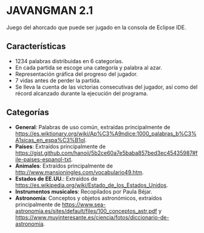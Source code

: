 # JAVANGMAN 2.1
Juego del ahorcado que puede ser jugado en la consola de Eclipse IDE.

## Características
- 1234 palabras distribuidas en 6 categorías.
- En cada partida se escoge una categoría y palabra al azar.
- Representación gráfica del progreso del jugador.
- 7 vidas antes de perder la partida.
- Se lleva la cuenta de las victorias consecutivas del jugador, así como del récord alcanzado durante la ejecución del programa.

## Categorías
- **General**: Palabras de uso común, extraídas principalmente de https://es.wiktionary.org/wiki/Ap%C3%A9ndice:1000_palabras_b%C3%A1sicas_en_espa%C3%B1ol.
- **Países**: Extraídos principalmente de https://gist.github.com/hanoii/5b2ce60a7e5baba857bed3ec45435987#file-paises-espanol-txt.
- **Animales**: Extraídos principalmente de http://www.mansioningles.com/vocabulario49.htm.
- **Estados de EE.UU.**: Extraídos de https://es.wikipedia.org/wiki/Estado_de_los_Estados_Unidos.
- **Instrumentos musicales**: Recopilados por Paula Béjar.
- **Astronomía**: Conceptos y objetos astronómicos, extraídos principalmente de https://www.sea-astronomia.es/sites/default/files/100_conceptos_astr.pdf y https://www.muyinteresante.es/ciencia/fotos/diccionario-de-astronomia. 
